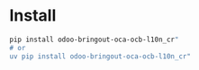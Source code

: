 # Install

```bash
pip install odoo-bringout-oca-ocb-l10n_cr"
# or
uv pip install odoo-bringout-oca-ocb-l10n_cr"
```
